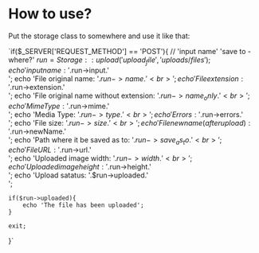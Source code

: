 # How to use?

Put the storage class to somewhere and use it like that:

`if($_SERVER['REQUEST_METHOD'] == 'POST'){
    //                     'input name'   'save to - where?'
    $run = Storage::upload('upload_file', 'uploads/files');
    echo 'input name: '.$run->input.'<br>';
    echo 'File original name: '.$run->name.'<br>';
    echo 'File extension: '.$run->extension.'<br>';
    echo 'File original name without extension: '.$run->name_only.'<br>';
    echo 'MimeType: '.$run->mime.'<br>';
    echo 'Media Type: '.$run->type.'<br>';
    echo 'Errors: '.$run->errors.'<br>';
    echo 'File size: '.$run->size.'<br>';
    echo 'File new name (after upload): '.$run->newName.'<br>';
    echo 'Path where it be saved as to: '.$run->save_as_to.'<br>';
    echo 'File URL: '.$run->url.'<br>';
    echo 'Uploaded image width: '.$run->width.'<br>';
    echo 'Uploaded image height: '.$run->height.'<br>';
    echo 'Upload satatus: '.$run->uploaded.'<br>';
    
    if($run->uploaded){
        echo 'The file has been uploaded';
    }
    
    exit;
}`

